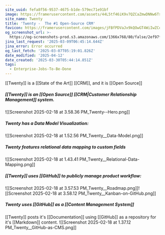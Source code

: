 ```yaml
---
site_uuid: fefa8f56-9537-4675-b1de-579ec71e91bf
image: https://framerusercontent.com/assets/44L5tf46iK9v7QZCaZmwDNNw6Ts.png
site_name: Twenty
title: 'Twenty -  The #1 Open-Source CRM'
favicon: https://framerusercontent.com/images/jFBfPDVaJx9kQOwGT4WiIwZCos.png
og_screenshot_url: >-
  https://og-screenshots-prod.s3.amazonaws.com/1366x768/80/false/2ef97ffe0b869e2e8316b66eef4a59b959cc88d038ed23bec41951e3a7d6527c.jpeg
jina_last_request: '2025-03-09T06:45:14.644Z'
jina_error: Error occurred
og_last_fetch: '2025-03-07T05:19:01.826Z'
date_modified: '2025-04-12'
date_created: '2025-03-30T05:44:14.851Z'
tags:
  - Enterprise-Jobs-To-Be-Done
---
```























[[Twenty]] is a [[State of the Art]] [[CRM]], and it is [[Open Source]]

##### [[Twenty]] is an [[Open Source]] [[CRM|Customer Relationship Management]] system.
![[Screenshot 2025-02-18 at 3.58.36 PM_Twenty--Hero.png]]

##### Twenty has a Data Model Visualization:
![[Screenshot 2025-02-18 at 1.52.56 PM_Twenty__Data-Model.png]]
##### Twenty features relational data mapping to custom fields
![[Screenshot 2025-02-18 at 1.43.41 PM_Twenty__Relational-Data-Mapping.png]]

##### [[Twenty]] uses [[GitHub]] to publicly manage product workflow:
![[Screenshot 2025-02-18 at 3.57.53 PM_Twenty__Roadmap.png]]![[Screenshot 2025-02-18 at 3.58.12 PM_Twenty__Kanban-on-GitHub.png]]
##### Twenty uses [[GitHub]] as a [[Content Management System]]
[[Twenty]] posts it's [[Documentation]] using [[GitHub]] as a repository for it's [[Markdown]] content.
![[Screenshot 2025-02-18 at 1.37.12 PM_Twenty__GitHub-as-CMS.png]]
